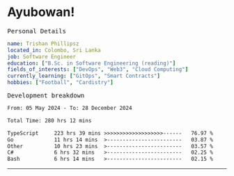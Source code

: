 # Ayubowan!

<samp>Personal Details</samp>

```yaml
name: Trishan Phillipsz
located_in: Colombo, Sri Lanka
job: Software Engineer
education: ["B.Sc. in Software Engineering (reading)"]
fields_of_interests: ["DevOps", "Web3", "Cloud Computing"]
currently_learning: ["GitOps", "Smart Contracts"]
hobbies: ["Football", "Cardistry"]
```

<samp>Development breakdown</samp>

<!--START_SECTION:waka-->

```txt
From: 05 May 2024 - To: 28 December 2024

Total Time: 280 hrs 12 mins

TypeScript     223 hrs 39 mins >>>>>>>>>>>>>>>>>>>------   76.97 %
Go             11 hrs 14 mins  >------------------------   03.87 %
Other          10 hrs 23 mins  >------------------------   03.57 %
C#             6 hrs 32 mins   >------------------------   02.25 %
Bash           6 hrs 14 mins   >------------------------   02.15 %
```

<!--END_SECTION:waka-->

---
